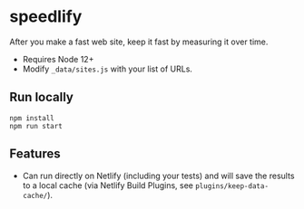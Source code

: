 # speedlify

After you make a fast web site, keep it fast by measuring it over time.

* Requires Node 12+
* Modify `_data/sites.js` with your list of URLs.

## Run locally

```
npm install
npm run start
```

## Features

* Can run directly on Netlify (including your tests) and will save the results to a local cache (via Netlify Build Plugins, see `plugins/keep-data-cache/`).